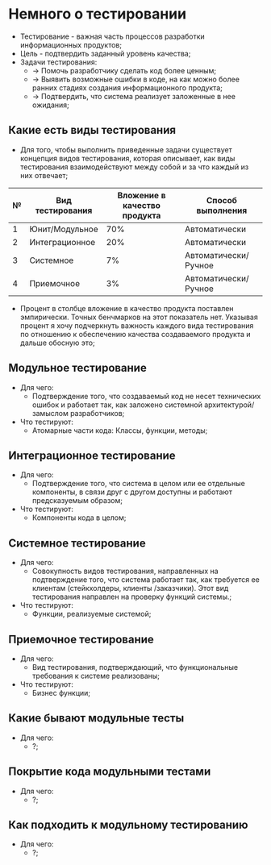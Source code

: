 # Немного о тестировании
* Тестирование - важная часть процессов разработки информационных продуктов;
* Цель - подтвердить заданный уровень качества;
* Задачи тестирования:
  * -> Помочь разработчику сделать код более ценным; 
  * -> Выявить возможные ошибки в коде, на как можно более ранних стадиях создания 
информационного продукта;
  * -> Подтвердить, что система реализует заложенные в нее ожидания;

## Какие есть виды тестирования
*  Для того, чтобы выполнить приведенные задачи существует концепция видов 
тестирования, которая описывает, как виды тестирования взаимодействуют 
между собой и за что каждый из них отвечает; 

| № | Вид тестирования | Вложение в качество продукта | Способ выполнения    |
|---|------------------|------------------------------|----------------------|
| 1 | Юнит/Модульное   | 70%                          | Автоматически        |
| 2 | Интеграционное   | 20%                          | Автоматически        |
| 3 | Системное        | 7%                           | Автоматически/Ручное |
| 4 | Приемочное       | 3%                           | Автоматически/Ручное |

* Процент в столбце вложение в качество продукта поставлен эмпирически. Точных
бенчмарков на этот показатель нет. Указывая процент я хочу подчеркнуть важность
каждого вида тестирования по отношению к обеспечению качества создаваемого 
продукта и дальше обосную это;

## Модульное тестирование
* Для чего:
  * Подтверждение того, что создаваемый код не несет технических ошибок и 
  работает так, как заложено системной архитектурой/замыслом разработчиков;
* Что тестируют:
  * Атомарные части кода: Классы, функции, методы;

## Интеграционное тестирование
* Для чего:
  * Подтверждение того, что система в целом или ее отдельные компоненты, 
  в связи друг с другом доступны и работают предсказуемым образом;
* Что тестируют:
  * Компоненты кода в целом;

## Системное тестирование
* Для чего:
  * Совокупность видов тестирования, направленных на подтверждение того, 
  что система работает так, как требуется ее клиентам (стейкхолдеры, клиенты
  /заказчики). Этот вид тестирования направлен на проверку функций системы.;
* Что тестируют:
  * Функции, реализуемые системой;

## Приемочное тестирование
* Для чего:
  * Вид тестирования, подтверждающий, что функциональные требования к системе 
  реализованы;
* Что тестируют:
  * Бизнес функции;

## Какие бывают модульные тесты
* Для чего:
  * ?;

## Покрытие кода модульными тестами
* Для чего:
  * ?;

## Как подходить к модульному тестированию
* Для чего:
  * ?;